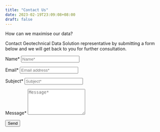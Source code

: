 ```yaml
---
title: "Contact Us"
date: 2023-02-19T23:09:08+08:00
draft: false
---
```


How can we maximise our data?

Contact Geotechnical Data Solution representative by submitting a form below and we will get back to you for further consultation.

<script type="text/javascript">var submitted=false;</script>
<iframe name="hidden_iframe" id="hidden_iframe" style="display:none;" 
onload="if(submitted) {window.location='';}"></iframe>

<form action="https://docs.google.com/forms/d/e/1FAIpQLSeWgMyYK-ptqGQGrJieCQQ3cQvy9IuIvDu604-6FzBchaB9OQ/formResponse" method="post" target="hidden_iframe" onsubmit="submitted=true">
  <label>Name*</label>
        <input type="text" placeholder="Name*" class="form-input" name="entry.2005620554" required>

  <label>Email*</label>
        <input type="email" placeholder="Email address*" class="form-input" name="entry.1045781291" required>

   <label>Subject*</label>
        <input type="text" placeholder="Subject*" class="form-input" name="entry.554841114" required>

   <label>Message*</label>
        <textarea rows="5" placeholder="Message*" class="form-input" name="entry.839337160" ></textarea>

   <button type="submit">Send</button>
</form>